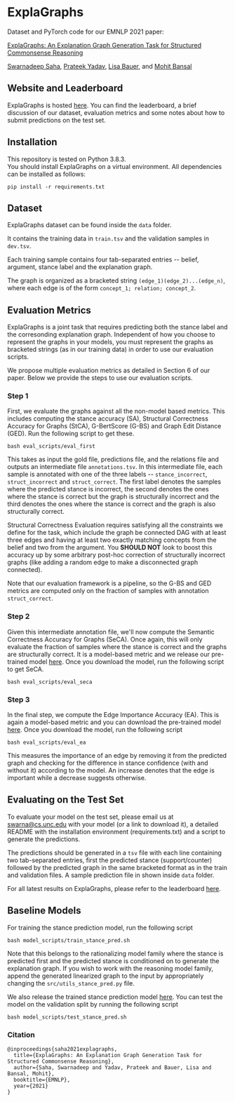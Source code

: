 # ExplaGraphs
Dataset and PyTorch code for our EMNLP 2021 paper:

[ExplaGraphs: An Explanation Graph Generation Task for Structured Commonsense Reasoning](https://arxiv.org/abs/2104.07644)

[Swarnadeep Saha](https://swarnahub.github.io/), [Prateek Yadav](https://prateek-yadav.github.io/), [Lisa Bauer](https://www.cs.unc.edu/~lbauer6/), and [Mohit Bansal](https://www.cs.unc.edu/~mbansal/)

## Website and Leaderboard
ExplaGraphs is hosted [here](https://explagraphs.github.io/).
You can find the leaderboard, a brief discussion of our dataset, evaluation metrics and some notes about how to submit predictions on the test set.

## Installation
This repository is tested on Python 3.8.3.  
You should install ExplaGraphs on a virtual environment. All dependencies can be installed as follows:
```
pip install -r requirements.txt
```

## Dataset
ExplaGraphs dataset can be found inside the ```data``` folder.

It contains the training data in ```train.tsv``` and the validation samples in ```dev.tsv```.

Each training sample contains four tab-separated entries -- belief, argument, stance label and the explanation graph.

The graph is organized as a bracketed string ```(edge_1)(edge_2)...(edge_n)```, where each edge is of the form ```concept_1; relation; concept_2```. 

## Evaluation Metrics
ExplaGraphs is a joint task that requires predicting both the stance label and the corresonding explanation graph. Independent of how you choose to represent the graphs in your models, you must represent the graphs as bracketed strings (as in our training data) in order to use our evaluation scripts.

We propose multiple evaluation metrics as detailed in Section 6 of our paper. Below we provide the steps to use our evaluation scripts.

### Step 1
First, we evaluate the graphs against all the non-model based metrics. This includes computing the stance accuracy (SA), Structural Correctness Accuracy for Graphs (StCA), G-BertScore (G-BS) and Graph Edit Distance (GED). Run the following script to get these.
```
bash eval_scripts/eval_first
```
This takes as input the gold file, predictions file, and the relations file and outputs an intermediate file ```annotations.tsv```. In this intermediate file, each sample is annotated with one of the three labels -- ```stance_incorrect```, ```struct_incorrect``` and ```struct_correct```. The first label denotes the samples where the predicted stance is incorrect, the second denotes the ones where the stance is correct but the graph is structurally incorrect and the third denotes the ones where the stance is correct and the graph is also structurally correct.

Structural Correctness Evaluation requires satisfying all the constraints we define for the task, which include the graph be connected DAG with at least three edges and having at least two exactly matching concepts from the belief and two from the argument. You **SHOULD NOT** look to boost this accuracy up by some arbitrary post-hoc correction of structurally incorrect graphs (like adding a random edge to make a disconnected graph connected). 

Note that our evaluation framework is a pipeline, so the G-BS and GED metrics are computed only on the fraction of samples with annotation ```struct_correct```.

### Step 2
Given this intermediate annotation file, we'll now compute the Semantic Correctness Accuracy for Graphs (SeCA). Once again, this will only evaluate the fraction of samples where the stance is correct and the graphs are structurally correct. It is a model-based metric and we release our pre-trained model [here](). Once you download the model, run the following script to get SeCA.
```
bash eval_scripts/eval_seca
```

### Step 3
In the final step, we compute the Edge Importance Accuracy (EA). This is again a model-based metric and you can download the pre-trained model [here](). Once you download the model, run the following script
```
bash eval_scripts/eval_ea
```
This measures the importance of an edge by removing it from the predicted graph and checking for the difference in stance confidence (with and without it) according to the model. An increase denotes that the edge is important while a decrease suggests otherwise.

## Evaluating on the Test Set

To evaluate your model on the test set, please email us at swarna@cs.unc.edu with your model (or a link to download it), a detailed README with the installation environment (requirements.txt) and a script to generate the predictions.

The predictions should be generated in a ```tsv``` file with each line containing two tab-separated entries, first the predicted stance (support/counter) followed by the predicted graph in the same bracketed format as in the train and validation files. A sample prediction file in shown inside ```data``` folder.

For all latest results on ExplaGraphs, please refer to the leaderboard [here](https://explagraphs.github.io/).

## Baseline Models

For training the stance prediction model, run the following script
```
bash model_scripts/train_stance_pred.sh
```
Note that this belongs to the rationalizing model family where the stance is predicted first and the predicted stance is conditioned on to generate the explanation graph. If you wish to work with the reasoning model family, append the generated linearized graph to the input by appropriately changing the ```src/utils_stance_pred.py``` file. 

We also release the trained stance prediction model [here](https://drive.google.com/drive/folders/1THK-LxVpOY2G6VZp1bQbDlCVzynRXHGN?usp=sharing). You can test the model on the validation split by running the following script
```
bash model_scripts/test_stance_pred.sh
```

### Citation
```
@inproceedings{saha2021explagraphs,
  title={ExplaGraphs: An Explanation Graph Generation Task for Structured Commonsense Reasoning},
  author={Saha, Swarnadeep and Yadav, Prateek and Bauer, Lisa and Bansal, Mohit},
  booktitle={EMNLP},
  year={2021}
}
```
